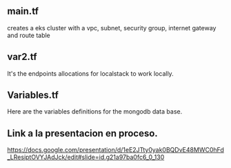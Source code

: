 ## main.tf 
creates a eks cluster with a vpc, subnet, security group, internet gateway and route table

## var2.tf 
It's the endpoints allocations for localstack to work locally.

## Variables.tf
Here are the variables definitions for the mongodb data base.

## Link a la presentacion en proceso.
https://docs.google.com/presentation/d/1eE2JTty0yak0BQDvE48MWC0hFd_LResiptOVYJAdJck/edit#slide=id.g21a97ba0fc6_0_130